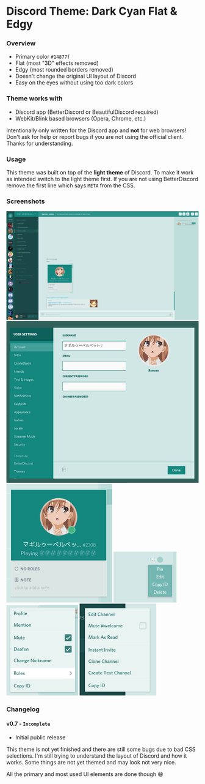 # Discord Theme: Dark Cyan Flat & Edgy


### Overview

 - Primary color `#14877f`
 - Flat (most "3D" effects removed)
 - Edgy (most rounded borders removed)
 - Doesn't change the original UI layout of Discord
 - Easy on the eyes without using too dark colors


### Theme works with

 - Discord app (BetterDiscord or BeautifulDiscord required)
 - WebKit/Blink based browsers (Opera, Chrome, etc.)

Intentionally only written for the Discord app and **not** for web browsers! Don't ask for help or report bugs if you are not using the official client. Thanks for understanding.


### Usage

This theme was built on top of the **light theme** of Discord. To make it work as intended switch to the light theme first.
If you are not using BetterDiscord remove the first line which says `META` from the CSS.


### Screenshots

![](./screenshots/main-ui.png)
![](./screenshots/user-settings.png)
![](./screenshots/user-popout.png)
![](./screenshots/msg-options.png)
![](./screenshots/context-menu-user.png)
![](./screenshots/context-menu-channel.png)


### Changelog

#### v0.7 - `Incomplete`

 - Initial public release



This theme is not yet finished and there are still some bugs due to bad CSS selections.
I'm still trying to understand the layout of Discord and how it works. Some things are
not yet themed and may look not very nice.

All the primary and most used UI elements are done though :smile:
